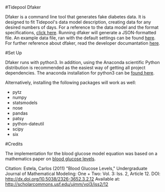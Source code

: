#Tidepool Dfaker 

Dfaker is a command line tool that generates fake diabetes data. It is designed to fit Tidepool's data model description, creating data for any desired numbers of days. For a reference to the data model and the format specifications, [click here](http://developer.tidepool.io/data-model/v1/). Running dfaker will generate a JSON-formatted file. An example data file, ran with the default settings can be found [here](https://github.com/tidepool-org/dfaker/blob/master/device-data.json). For further reference about dfaker, read the developer documantation [here](https://github.com/tidepool-org/dfaker/blob/master/developer_documentation.md).

#Set Up

Dfaker runs with python3. In addition, using the Anaconda scientific Python distribution is recommended as the easiest way of getting all project dependencies. 
The anaconda installation for python3 can be [found here](http://continuum.io/downloads#py34).

Alternatively, installing the following packages will work as well:
* pytz
* numpy
* statsmodels
* nose
* pandas
* patsy
* python-dateutil
* scipy
* six

#Credits

The implementation for the blood glucose model equation was based on a mathematics paper on [blood glucose levels](http://scholarcommons.usf.edu/cgi/viewcontent.cgi?article=4830&context=ujmm). 

Citation: 
Estela, Carlos (2011) "Blood Glucose Levels," Undergraduate Journal of Mathematical Modeling: One + Two: Vol. 3: Iss. 2, Article 12. 
DOI: http://dx.doi.org/10.5038/2326-3652.3.2.12 
Available at: http://scholarcommons.usf.edu/ujmm/vol3/iss2/12